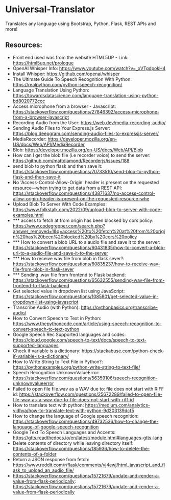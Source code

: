 # Universal-Translator
Translates any language using Bootstrap, Python, Flask, REST APIs and more!

## Resources:
- Front end used was from the website HTML5UP - Link: https://html5up.net/prologue
- OpenAI Whisper Info: https://www.youtube.com/watch?v=_xVTgdpokH4
- Install Whisper: https://github.com/openai/whisper
- The Ultimate Guide To Speech Recognition With Python: https://realpython.com/python-speech-recognition/
- Language Translation Using Python: https://towardsdatascience.com/language-translation-using-python-bd8020772ccc
- Access microphone from a browser - Javascript: https://stackoverflow.com/questions/27846392/access-microphone-from-a-browser-javascript
- Recording Audio from the User: https://web.dev/media-recording-audio/
- Sending Audio Files to Your Express.js Server: https://blog.deepgram.com/sending-audio-files-to-expressjs-server/
- MediaRecorder: https://developer.mozilla.org/en-US/docs/Web/API/MediaRecorder
- Blob: https://developer.mozilla.org/en-US/docs/Web/API/Blob
- How can I get the blob file (i.e recorder voice) to send the server: https://github.com/mattdiamond/Recorderjs/issues/188
- send blob to python flask and then save it: https://stackoverflow.com/questions/70733510/send-blob-to-python-flask-and-then-save-it
- No 'Access-Control-Allow-Origin' header is present on the requested resource—when trying to get data from a REST API: https://stackoverflow.com/questions/43871637/no-access-control-allow-origin-header-is-present-on-the-requested-resource-whe
- Upload Blob To Server With Code Examples: https://www.folkstalk.com/2022/09/upload-blob-to-server-with-code-examples.html
- *** access to fetch at from origin has been blocked by cors policy: https://www.codegrepper.com/search.php?answer_removed=1&q=access%20to%20fetch%20at%20from%20origin%20has%20been%20blocked%20by%20cors%20policy
- *** How to convert a blob URL to a audio file and save it to the server: https://stackoverflow.com/questions/60431835/how-to-convert-a-blob-url-to-a-audio-file-and-save-it-to-the-server
- *** How to receive wav file from blob in flask sever?: https://stackoverflow.com/questions/60835237/how-to-receive-wav-file-from-blob-in-flask-sever
- *** Sending .wav file from frontend to Flask backend: https://stackoverflow.com/questions/65632555/sending-wav-file-from-frontend-to-flask-backend
- Get selected value in dropdown list using JavaScript: https://stackoverflow.com/questions/1085801/get-selected-value-in-dropdown-list-using-javascript
- Transcribe Audio (with Python): https://pythonbasics.org/transcribe-audio/
- How to Convert Speech to Text in Python: https://www.thepythoncode.com/article/using-speech-recognition-to-convert-speech-to-text-python
- Google Speech Rec Supported languages and codes: https://cloud.google.com/speech-to-text/docs/speech-to-text-supported-languages
- Check if variable is a dictionary: https://stackabuse.com/python-check-if-variable-is-a-dictionary/
- How to Write String to Text File in Python?: https://pythonexamples.org/python-write-string-to-text-file/
- Speech Recognition UnknownValueError: https://stackoverflow.com/questions/56359106/speech-recognition-unknownvalueerror
- Failed to open file file.wav as a WAV due to: file does not start with RIFF id: https://stackoverflow.com/questions/25672289/failed-to-open-file-file-wav-as-a-wav-due-to-file-does-not-start-with-riff-id
- How to translate text with python: https://medium.com/analytics-vidhya/how-to-translate-text-with-python-9d203139dcf5
- How to change the language of Google speech recognition: https://stackoverflow.com/questions/49732536/how-to-change-the-language-of-google-speech-recognition
- Google Text To Speech Languages and Accents: https://gtts.readthedocs.io/en/latest/module.html#languages-gtts-lang
- Delete contents of directory while leaving directory itself: https://stackoverflow.com/questions/185936/how-to-delete-the-contents-of-a-folder
- Return a JSON response from fetch: https://www.reddit.com/r/flask/comments/vj4ewj/html_javascript_and_flask_to_upload_an_audio_file/
- https://stackoverflow.com/questions/15721679/update-and-render-a-value-from-flask-periodically: https://stackoverflow.com/questions/15721679/update-and-render-a-value-from-flask-periodically

